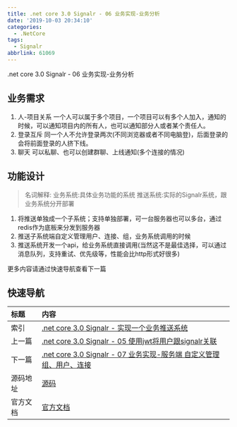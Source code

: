 ```yaml
---
title: .net core 3.0 Signalr - 06 业务实现-业务分析
date: '2019-10-03 20:34:10'
categories:
  - .NetCore
tags:
  - Signalr
abbrlink: 61069
---
```


.net core 3.0 Signalr - 06 业务实现-业务分析
<!-- more -->

## 业务需求
1. 人-项目关系
一个人可以属于多个项目，一个项目可以有多个人加入，通知的时候，可以通知项目内的所有人，也可以通知部分人或者某个责任人。
2. 登录互斥
同一个人不允许登录两次(不同浏览器或者不同电脑登)，后面登录的会将前面登录的人挤下线。
3. 聊天
可以私聊、也可以创建群聊、上线通知(多个连接的情况)

## 功能设计
> 名词解释: 业务系统:具体业务功能的系统     推送系统:实际的Signalr系统，跟业务系统分开部署
1. 将推送单独成一个子系统；支持单独部署，可一台服务器也可以多台，通过redis作为底板来分发到服务器
2. 推送子系统端自定义管理用户、连接、组，业务系统调用的时候
3. 推送系统开发一个api，给业务系统直接调用(当然这不是最佳选择，可以通过消息队列，支持重试、优先级等，性能会比http形式好很多)



更多内容请通过快速导航查看下一篇

## 快速导航

|   标题    |   内容 
|   :---    |   :--- 
|   索引    |   [.net core 3.0 Signalr - 实现一个业务推送系统](/2019/09/20/dotnetcore/signalr/00-introduct/) 
|   上一篇  |   [.net core 3.0 Signalr - 05 使用jwt将用户跟signalr关联](/2019/10/02/dotnetcore/signalr/05-jwt/) 
|   下一篇  |   [.net core 3.0 Signalr - 07 业务实现-服务端 自定义管理组、用户、连接](/2019/10/04/dotnetcore/signalr/07-self-manager/)  
|   源码地址  |   [源码](https://github.com/xiexingen/Core.Signalr.Template) 
|   官方文档  |   [官方文档](https://docs.microsoft.com/zh-CN/aspnet/core/?view=aspnetcore-3.0) 
